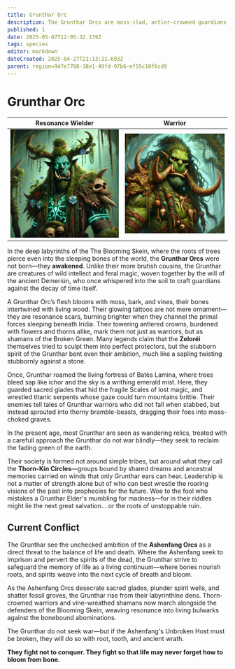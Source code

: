 ```yaml
---
title: Grunthar Orc
description: The Grunthar Orcs are moss-clad, antler-crowned guardians shaped by ancient magic, blending wild intellect with primal power to protect the fading green of the world.
published: 1
date: 2025-05-07T12:05:32.139Z
tags: species
editor: markdown
dateCreated: 2025-04-27T21:13:21.693Z
parent: region=9d7e7788-38e1-49fd-97b6-ef55c10f6cd9
---
```


# Grunthar Orc

|Resonance Wielder|Warrior|
| -- | -- |
|![grunthar-orc.webp](/world/grunthar-orc.webp)|![grunthar.webp](/images/world/grunthar.webp)|


In the deep labyrinths of the The Blooming Skein, where the roots of trees pierce even into the sleeping bones of the world, the **Grunthar Orcs** were not born—they **awakened**. Unlike their more brutish cousins, the Grunthar are creatures of wild intellect and feral magic, woven together by the will of the ancient Demeriún, who once whispered into the soil to craft guardians against the decay of time itself.

A Grunthar Orc’s flesh blooms with moss, bark, and vines, their bones intertwined with living wood. Their glowing tattoos are not mere ornament—they are resonance scars, burning brighter when they channel the primal forces sleeping beneath Iridia. Their towering antlered crowns, burdened with flowers and thorns alike, mark them not just as warriors, but as shamans of the Broken Green. Many legends claim that the **Zeloréi** themselves tried to sculpt them into perfect protectors, but the stubborn spirit of the Grunthar bent even their ambition, much like a sapling twisting stubbornly against a stone.

Once, Grunthar roamed the living fortress of Batès Lamina, where trees bleed sap like ichor and the sky is a writhing emerald mist. Here, they guarded sacred glades that hid the fragile Scales of lost magic, and wrestled titanic serpents whose gaze could turn mountains brittle. Their enemies tell tales of Grunthar warriors who did not fall when stabbed, but instead sprouted into thorny bramble-beasts, dragging their foes into moss-choked graves.

In the present age, most Grunthar are seen as wandering relics, treated with a carefull approach the Grunthar do not war blindly—they seek to reclaim the fading green of the earth.

Their society is formed not around simple tribes, but around what they call the **Thorn-Kin Circles**—groups bound by shared dreams and ancestral memories carried on winds that only Grunthar ears can hear. Leadership is not a matter of strength alone but of who can best wrestle the roaring visions of the past into prophecies for the future. Woe to the fool who mistakes a Grunthar Elder's mumbling for madness—for in their riddles might lie the next great salvation... or the roots of unstoppable ruin.

## Current Conflict

The Grunthar see the unchecked ambition of the **Ashenfang Orcs** as a direct threat to the balance of life and death. Where the Ashenfang seek to imprison and pervert the spirits of the dead, the Grunthar strive to safeguard the memory of life as a living continuum—where bones nourish roots, and spirits weave into the next cycle of breath and bloom.

As the Ashenfang Orcs desecrate sacred glades, plunder spirit wells, and shatter fossil groves, the Grunthar rise from their labyrinthine dens. Thorn-crowned warriors and vine-wreathed shamans now march alongside the defenders of the Blooming Skein, weaving resonance into living bulwarks against the bonebound abominations.

The Grunthar do not seek war—but if the Ashenfang's Unbroken Host must be broken, they will do so with root, tooth, and ancient wrath.

**They fight not to conquer.
They fight so that life may never forget how to bloom from bone.**

